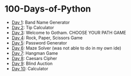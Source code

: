 ﻿# 100-Days-of-Python

- [Day 1](Day1): Band Name Generator
- [Day 2](Day2): Tip Calculator
- [Day 3](Day3): Welcome to Gotham. CHOOSE YOUR PATH GAME
- [Day 4](Day4): Rock, Paper, Scissors Game
- [Day 5](Day5): Password Generator
- [Day 6](Day6): Maze Solver (was not able to do in my own ide)
- [Day 7](Day7): Hangman Game
- [Day 8](Day8): Caesars Cipher
- [Day 9](Day9): Blind Auction
- [Day 10](Day10): Calculator